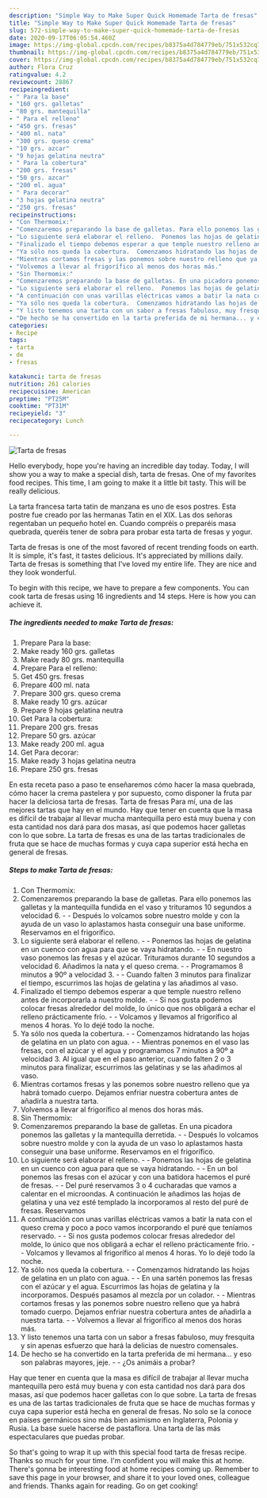 ```yaml
---
description: "Simple Way to Make Super Quick Homemade Tarta de fresas"
title: "Simple Way to Make Super Quick Homemade Tarta de fresas"
slug: 572-simple-way-to-make-super-quick-homemade-tarta-de-fresas
date: 2020-09-17T06:05:54.460Z
image: https://img-global.cpcdn.com/recipes/b8375a4d784779eb/751x532cq70/tarta-de-fresas-foto-principal.jpg
thumbnail: https://img-global.cpcdn.com/recipes/b8375a4d784779eb/751x532cq70/tarta-de-fresas-foto-principal.jpg
cover: https://img-global.cpcdn.com/recipes/b8375a4d784779eb/751x532cq70/tarta-de-fresas-foto-principal.jpg
author: Flora Cruz
ratingvalue: 4.2
reviewcount: 28867
recipeingredient:
- " Para la base"
- "160 grs. galletas"
- "80 grs. mantequilla"
- " Para el relleno"
- "450 grs. fresas"
- "400 ml. nata"
- "300 grs. queso crema"
- "10 grs. azcar"
- "9 hojas gelatina neutra"
- " Para la cobertura"
- "200 grs. fresas"
- "50 grs. azcar"
- "200 ml. agua"
- " Para decorar"
- "3 hojas gelatina neutra"
- "250 grs. fresas"
recipeinstructions:
- "Con Thermomix:"
- "Comenzaremos preparando la base de galletas. Para ello ponemos las galletas y la mantequilla fundida en el vaso y trituramos 10 segundos a velocidad 6.   Después lo volcamos sobre nuestro molde y con la ayuda de un vaso lo aplastamos hasta conseguir una base uniforme. Reservamos en el frigorífico."
- "Lo siguiente será elaborar el relleno.  Ponemos las hojas de gelatina en un cuenco con agua para que se vaya hidratando.  En nuestro vaso ponemos las fresas y el azúcar. Trituramos durante 10 segundos a velocidad 6. Añadimos la nata y el queso crema.  Programamos 8 minutos a 90º a velocidad 3.  Cuando falten 3 minutos para finalizar el tiempo, escurrimos las hojas de gelatina y las añadimos al vaso."
- "Finalizado el tiempo debemos esperar a que temple nuestro relleno antes de incorporarla a nuestro molde.  Si nos gusta podemos colocar fresas alrededor del molde, lo único que nos obligará a echar el relleno prácticamente frío.  Volcamos y llevamos al frigorífico al menos 4 horas. Yo lo dejé todo la noche."
- "Ya sólo nos queda la cobertura.  Comenzamos hidratando las hojas de gelatina en un plato con agua.  Mientras ponemos en el vaso las fresas, con el azúcar y el agua y programamos 7 minutos a 90º a velocidad 3. Al igual que en el paso anterior, cuando falten 2 o 3 minutos para finalizar, escurrimos las gelatinas y se las añadimos al vaso."
- "Mientras cortamos fresas y las ponemos sobre nuestro relleno que ya habrá tomado cuerpo. Dejamos enfriar nuestra cobertura antes de añadirla a nuestra tarta."
- "Volvemos a llevar al frigorífico al menos dos horas más."
- "Sin Thermomix:"
- "Comenzaremos preparando la base de galletas. En una picadora ponemos las galletas y la mantequilla derretida.   Después lo volcamos sobre nuestro molde y con la ayuda de un vaso lo aplastamos hasta conseguir una base uniforme. Reservamos en el frigorífico."
- "Lo siguiente será elaborar el relleno.  Ponemos las hojas de gelatina en un cuenco con agua para que se vaya hidratando.  En un bol ponemos las fresas con el azúcar y con una batidora hacemos el puré de fresas.  Del puré reservamos 3 o 4 cucharadas que vamos a calentar en el microondas. A continuación le añadimos las hojas de gelatina y una vez esté templado la incorporamos al resto del puré de fresas. Reservamos"
- "A continuación con unas varillas eléctricas vamos a batir la nata con el queso crema y poco a poco vamos incorporando el puré que teníamos reservado.  Si nos gusta podemos colocar fresas alrededor del molde, lo único que nos obligará a echar el relleno prácticamente frío.  Volcamos y llevamos al frigorífico al menos 4 horas. Yo lo dejé todo la noche."
- "Ya sólo nos queda la cobertura.  Comenzamos hidratando las hojas de gelatina en un plato con agua.  En una sartén ponemos las fresas con el azúcar y el agua. Escurrimos las hojas de gelatina y la incorporamos. Después pasamos al mezcla por un colador.  Mientras cortamos fresas y las ponemos sobre nuestro relleno que ya habrá tomado cuerpo. Dejamos enfriar nuestra cobertura antes de añadirla a nuestra tarta.  Volvemos a llevar al frigorífico al menos dos horas más."
- "Y listo tenemos una tarta con un sabor a fresas fabuloso, muy fresquita y sin apenas esfuerzo que hará la delicias de nuestro comensales."
- "De hecho se ha convertido en la tarta preferida de mi hermana... y eso son palabras mayores, jeje.  ¿Os animáis a probar?"
categories:
- Recipe
tags:
- tarta
- de
- fresas

katakunci: tarta de fresas 
nutrition: 261 calories
recipecuisine: American
preptime: "PT25M"
cooktime: "PT31M"
recipeyield: "3"
recipecategory: Lunch

---
```



![Tarta de fresas](https://img-global.cpcdn.com/recipes/b8375a4d784779eb/751x532cq70/tarta-de-fresas-foto-principal.jpg)

Hello everybody, hope you're having an incredible day today. Today, I will show you a way to make a special dish, tarta de fresas. One of my favorites food recipes. This time, I am going to make it a little bit tasty. This will be really delicious.

La tarta francesa tarta tatin de manzana es uno de esos postres. Esta postre fue creado por las hermanas Tatin en el XIX. Las dos señoras regentaban un pequeño hotel en. Cuando compréis o preparéis masa quebrada, queréis tener de sobra para probar esta tarta de fresas y yogur.

Tarta de fresas is one of the most favored of recent trending foods on earth. It is simple, it's fast, it tastes delicious. It's appreciated by millions daily. Tarta de fresas is something that I've loved my entire life. They are nice and they look wonderful.


To begin with this recipe, we have to prepare a few components. You can cook tarta de fresas using 16 ingredients and 14 steps. Here is how you can achieve it.

<!--inarticleads1-->

##### The ingredients needed to make Tarta de fresas:

1. Prepare  Para la base:
1. Make ready 160 grs. galletas
1. Make ready 80 grs. mantequilla
1. Prepare  Para el relleno:
1. Get 450 grs. fresas
1. Prepare 400 ml. nata
1. Prepare 300 grs. queso crema
1. Make ready 10 grs. azúcar
1. Prepare 9 hojas gelatina neutra
1. Get  Para la cobertura:
1. Prepare 200 grs. fresas
1. Prepare 50 grs. azúcar
1. Make ready 200 ml. agua
1. Get  Para decorar:
1. Make ready 3 hojas gelatina neutra
1. Prepare 250 grs. fresas


En esta receta paso a paso te enseñaremos cómo hacer la masa quebrada, cómo hacer la crema pastelera y por supuesto, como disponer la fruta par hacer la deliciosa tarta de fresas. Tarta de fresas Para mí, una de las mejores tartas que hay en el mundo. Hay que tener en cuenta que la masa es difícil de trabajar al llevar mucha mantequilla pero está muy buena y con esta cantidad nos dará para dos masas, así que podemos hacer galletas con lo que sobre. La tarta de fresas es una de las tartas tradicionales de fruta que se hace de muchas formas y cuya capa superior está hecha en general de fresas. 

<!--inarticleads2-->

##### Steps to make Tarta de fresas:

1. Con Thermomix:
1. Comenzaremos preparando la base de galletas. Para ello ponemos las galletas y la mantequilla fundida en el vaso y trituramos 10 segundos a velocidad 6.  -  - Después lo volcamos sobre nuestro molde y con la ayuda de un vaso lo aplastamos hasta conseguir una base uniforme. Reservamos en el frigorífico.
1. Lo siguiente será elaborar el relleno. -  - Ponemos las hojas de gelatina en un cuenco con agua para que se vaya hidratando. -  - En nuestro vaso ponemos las fresas y el azúcar. Trituramos durante 10 segundos a velocidad 6. Añadimos la nata y el queso crema. -  - Programamos 8 minutos a 90º a velocidad 3. -  - Cuando falten 3 minutos para finalizar el tiempo, escurrimos las hojas de gelatina y las añadimos al vaso.
1. Finalizado el tiempo debemos esperar a que temple nuestro relleno antes de incorporarla a nuestro molde. -  - Si nos gusta podemos colocar fresas alrededor del molde, lo único que nos obligará a echar el relleno prácticamente frío. -  - Volcamos y llevamos al frigorífico al menos 4 horas. Yo lo dejé todo la noche.
1. Ya sólo nos queda la cobertura. -  - Comenzamos hidratando las hojas de gelatina en un plato con agua. -  - Mientras ponemos en el vaso las fresas, con el azúcar y el agua y programamos 7 minutos a 90º a velocidad 3. Al igual que en el paso anterior, cuando falten 2 o 3 minutos para finalizar, escurrimos las gelatinas y se las añadimos al vaso.
1. Mientras cortamos fresas y las ponemos sobre nuestro relleno que ya habrá tomado cuerpo. Dejamos enfriar nuestra cobertura antes de añadirla a nuestra tarta.
1. Volvemos a llevar al frigorífico al menos dos horas más.
1. Sin Thermomix:
1. Comenzaremos preparando la base de galletas. En una picadora ponemos las galletas y la mantequilla derretida.  -  - Después lo volcamos sobre nuestro molde y con la ayuda de un vaso lo aplastamos hasta conseguir una base uniforme. Reservamos en el frigorífico.
1. Lo siguiente será elaborar el relleno. -  - Ponemos las hojas de gelatina en un cuenco con agua para que se vaya hidratando. -  - En un bol ponemos las fresas con el azúcar y con una batidora hacemos el puré de fresas. -  - Del puré reservamos 3 o 4 cucharadas que vamos a calentar en el microondas. A continuación le añadimos las hojas de gelatina y una vez esté templado la incorporamos al resto del puré de fresas. Reservamos
1. A continuación con unas varillas eléctricas vamos a batir la nata con el queso crema y poco a poco vamos incorporando el puré que teníamos reservado. -  - Si nos gusta podemos colocar fresas alrededor del molde, lo único que nos obligará a echar el relleno prácticamente frío. -  - Volcamos y llevamos al frigorífico al menos 4 horas. Yo lo dejé todo la noche.
1. Ya sólo nos queda la cobertura. -  - Comenzamos hidratando las hojas de gelatina en un plato con agua. -  - En una sartén ponemos las fresas con el azúcar y el agua. Escurrimos las hojas de gelatina y la incorporamos. Después pasamos al mezcla por un colador. -  - Mientras cortamos fresas y las ponemos sobre nuestro relleno que ya habrá tomado cuerpo. Dejamos enfriar nuestra cobertura antes de añadirla a nuestra tarta. -  - Volvemos a llevar al frigorífico al menos dos horas más.
1. Y listo tenemos una tarta con un sabor a fresas fabuloso, muy fresquita y sin apenas esfuerzo que hará la delicias de nuestro comensales.
1. De hecho se ha convertido en la tarta preferida de mi hermana... y eso son palabras mayores, jeje. -  - ¿Os animáis a probar?


Hay que tener en cuenta que la masa es difícil de trabajar al llevar mucha mantequilla pero está muy buena y con esta cantidad nos dará para dos masas, así que podemos hacer galletas con lo que sobre. La tarta de fresas es una de las tartas tradicionales de fruta que se hace de muchas formas y cuya capa superior está hecha en general de fresas. No solo se la conoce en países germánicos sino más bien asimismo en Inglaterra, Polonia y Rusia. La base suele hacerse de pastaflora. Una tarta de las más espectaculares que puedas probar. 

So that's going to wrap it up with this special food tarta de fresas recipe. Thanks so much for your time. I'm confident you will make this at home. There's gonna be interesting food at home recipes coming up. Remember to save this page in your browser, and share it to your loved ones, colleague and friends. Thanks again for reading. Go on get cooking!
